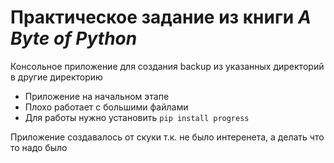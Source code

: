 # Практическое задание из книги ***A Byte of Python***

Консольное приложение для создания backup из указанных директорий в другие директорию

- Приложение на начальном этапе 
- Плохо работает с большими файлами
- Для работы нужно установить `pip install progress`

Приложение создавалось от скуки т.к. не было интеренета, а делать что то надо было

